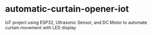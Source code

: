 # automatic-curtain-opener-iot
IoT project using ESP32, Ultrasonic Sensor, and DC Motor to automate curtain movement with LED display
